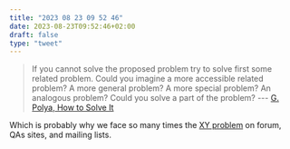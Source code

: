 ```yaml
---
title: "2023 08 23 09 52 46"
date: 2023-08-23T09:52:46+02:00
draft: false
type: "tweet"
---
```


> If you cannot solve the proposed problem try to solve first some related problem. Could you imagine a more accessible related problem? A more general problem? A more special problem? An analogous problem? Could you solve a part of the problem? --- [G. Polya, How to Solve It](https://www.math.utah.edu/~alfeld/math/polya.html)

Which is probably why we face so many times the [XY problem](https://en.wikipedia.org/wiki/XY_problem) on forum, QAs sites, and mailing lists.
